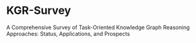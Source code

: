 # KGR-Survey
A Comprehensive Survey of Task-Oriented Knowledge Graph Reasoning Approaches: Status, Applications, and Prospects
